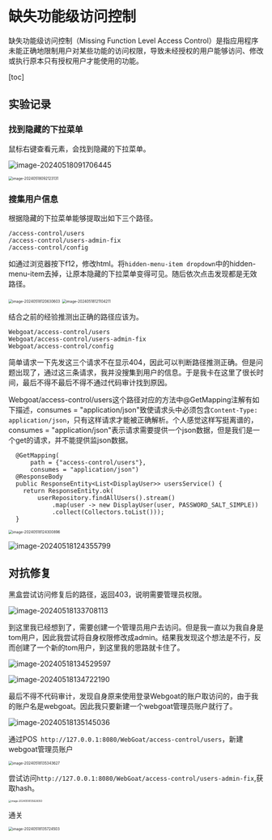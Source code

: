 # 缺失功能级访问控制

缺失功能级访问控制（Missing Function Level Access Control）是指应用程序未能正确地限制用户对某些功能的访问权限，导致未经授权的用户能够访问、修改或执行原本只有授权用户才能使用的功能。

[toc]

## 实验记录

### 找到隐藏的下拉菜单

鼠标右键查看元素，会找到隐藏的下拉菜单。

![image-20240518091706445](./assets/image-20240518091706445.png)

<img src="./assets/image-20240518092123131.png" alt="image-20240518092123131" style="zoom:50%;" />

### 搜集用户信息

根据隐藏的下拉菜单能够提取出如下三个路径。

```
/access-control/users
/access-control/users-admin-fix 
/access-control/config
```

如通过浏览器按下f12，修改html。将`hidden-menu-item dropdown`中的hidden-menu-item去掉，让原本隐藏的下拉菜单变得可见。随后依次点击发现都是无效路径。

<img src="./assets/image-20240518120630603.png" alt="image-20240518120630603" style="zoom:50%;" />

<img src="./assets/image-20240518121104211.png" alt="image-20240518121104211" style="zoom:50%;" />

结合之前的经验推测出正确的路径应该为。

```
Webgoat/access-control/users
Webgoat/access-control/users-admin-fix 
Webgoat/access-control/config
```

简单请求一下先发这三个请求不在显示404，因此可以判断路径推测正确。但是问题出现了，通过这三条请求，我并没搜集到用户的信息。于是我卡在这里了很长时间，最后不得不最后不得不通过代码审计找到原因。

Webgoat/access-control/users这个路径对应的方法中@GetMapping注解有如下描述，consumes = "application/json"致使请求头中必须包含`Content-Type: application/json`，只有这样请求才能被正确解析。个人感觉这样写挺离谱的，consumes = "application/json"表示请求需要提供一个json数据，但是我们是一个get的请求，并不能提供监json数据。

```
  @GetMapping(
      path = {"access-control/users"},
      consumes = "application/json") 
  @ResponseBody
  public ResponseEntity<List<DisplayUser>> usersService() {
    return ResponseEntity.ok(
        userRepository.findAllUsers().stream()
            .map(user -> new DisplayUser(user, PASSWORD_SALT_SIMPLE))
            .collect(Collectors.toList()));
  }

```

<img src="./assets/image-20240518124300896.png" alt="image-20240518124300896" style="zoom: 50%;" />

![image-20240518124355799](./assets/image-20240518124355799.png)

## 对抗修复

黑盒尝试访问修复后的路径，返回403，说明需要管理员权限。

![image-20240518133708113](./assets/image-20240518133708113.png)

到这里我已经想到了，需要创建一个管理员用户去访问。但是我一直以为我自身是tom用户，因此我尝试将自身权限修改成admin。结果我发现这个想法是不行，反而创建了一个新的tom用户，到这里我的思路就卡住了。

![image-20240518134529597](./assets/image-20240518134529597.png)

![image-20240518134722190](./assets/image-20240518134722190.png)

最后不得不代码审计，发现自身原来使用登录Webgoat的账户取访问的，由于我的账户名是webgoat。因此我只要新建一个webgoat管理员账户就行了。

![image-20240518135145036](./assets/image-20240518135145036.png)

通过POS` http://127.0.0.1:8080/WebGoat/access-control/users`，新建webgoat管理员账户

<img src="./assets/image-20240518135343627.png" alt="image-20240518135343627" style="zoom: 50%;" />

尝试访问`http://127.0.0.1:8080/WebGoat/access-control/users-admin-fix`,获取hash。

<img src="./assets/image-20240518135628350.png" alt="image-20240518135628350" style="zoom: 33%;" />

通关

<img src="./assets/image-20240518135724503.png" alt="image-20240518135724503" style="zoom:50%;" />
